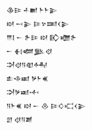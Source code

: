 <div class='block'>
<div class='line'>𒆠𒄿 𒈦𒆤 𒈨𒈨𒉌</div>
<div class='line'>𒊭 𒁁𒉌 𒄿𒆳𒌅𒌋𒉌</div>
<div class='line'>𒐈𒋙 𒀸 𒉿𒄿 𒊭 𒃼𒁾𒉿</div>
<div class='line'>𒀸 𒈬𒅘𒆥𒋼</div>
<div class='line'>𒋫𒋼𒀀𒊏𒅈</div>
<div class='line'>𒉺𒈾𒀜 𒃻𒈨𒌍</div>
<div class='line'>𒋫𒃻𒀜𒋾</div>
<div class='line'>𒀀𒈨𒌍 𒊭 𒀸 𒊮 𒄿𒄭𒄣𒌋𒉌</div>
<div class='line'>𒇻 𒋼𒀀𒋢</div>
</div>